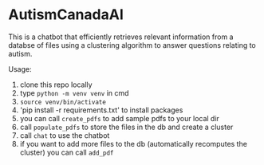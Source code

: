 # AutismCanadaAI

This is a chatbot that efficiently retrieves relevant information from a databse of files using a clustering algorithm to answer questions relating to autism.

Usage:
1. clone this repo locally
2. type `python -m venv venv` in cmd
3. `source venv/bin/activate`
4. 'pip install -r requirements.txt' to install packages
5. you can call `create_pdfs` to add sample pdfs to your local dir 
6. call `populate_pdfs` to store the files in the db and create a cluster
7. call `chat` to use the chatbot
8. if you want to add more files to the db (automatically recomputes the cluster) you can call `add_pdf`
